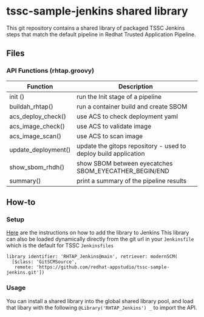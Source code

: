 # tssc-sample-jenkins shared library 

This git repository contains a shared library of packaged TSSC Jenkins steps that match the default pipeline in Redhat Trusted Application Pipeline. 
 

## Files
### API Functions (rhtap.groovy)

| Function   |      Description |
| --- | --- | 
|  init () |  run the Init stage of a pipeline  |  
| buildah_rhtap() |   run a container build and create SBOM     |    
| acs_deploy_check() | use ACS to check deployment yaml  |       
| acs_image_check() |  use ACS to validate image |       
| acs_image_scan() | use ACS to scan image |       
| update_deployment() | update the gitops repository - used to deploy build application  |       
| show_sbom_rhdh() | show SBOM between eyecatches  SBOM_EYECATHER_BEGIN/END |       
| summary() | print a summary of the pipeline results |     

    
 
## How-to

### Setup
[Here](https://jenkins.io/doc/book/pipeline/shared-libraries/) are the instructions on how to add the library to Jenkins
This library can also be loaded dynamically directly from the git url in your `Jenkinsfile` which is the default for TSSC `Jenkinsfiles`
```
library identifier: 'RHTAP_Jenkins@main', retriever: modernSCM(
  [$class: 'GitSCMSource',
   remote: 'https://github.com/redhat-appstudio/tssc-sample-jenkins.git'])
```

### Usage
You can install a shared library into the global shared library pool, and load that libary with the following  ```@Library('RHTAP_Jenkins') _``` to import the API.
 